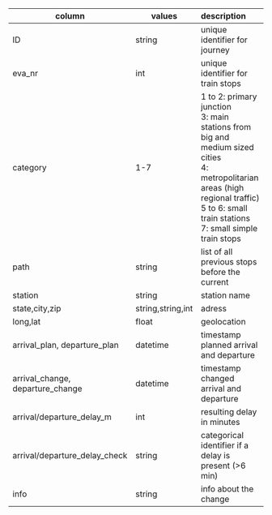 

column|values|description
-|-|:------
ID|string|unique identifier for journey
eva_nr|int|unique identifier for train stops
category|1-7|    1 to 2: primary junction<br>3: main stations from big and medium sized cities <br> 4: metropolitarian areas (high regional traffic)<br>5 to 6: small train stations<br>7: small simple train stops
path|string|list of all previous stops before the current
station|string|station name
state,city,zip|string,string,int|adress
long,lat|float|geolocation
arrival_plan, departure_plan|datetime|timestamp planned arrival and departure
arrival_change, departure_change|datetime|timestamp changed arrival and departure
arrival/departure_delay_m|int|resulting delay in minutes
arrival/departure_delay_check|string|categorical identifier if a delay is present (>6 min)
info|string|info about the change

